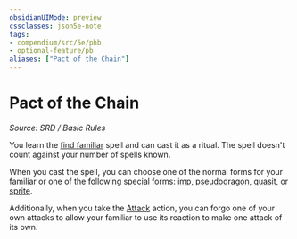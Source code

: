 ```yaml
---
obsidianUIMode: preview
cssclasses: json5e-note
tags:
- compendium/src/5e/phb
- optional-feature/pb
aliases: ["Pact of the Chain"]
---
```

# Pact of the Chain
*Source: SRD / Basic Rules* 

You learn the [find familiar](find-familiar.md) spell and can cast it as a ritual. The spell doesn't count against your number of spells known.

When you cast the spell, you can choose one of the normal forms for your familiar or one of the following special forms: [imp](imp.md), [pseudodragon](pseudodragon.md), [quasit](quasit.md), or [sprite](sprite.md).

Additionally, when you take the [Attack](Actions.md#Attack) action, you can forgo one of your own attacks to allow your familiar to use its reaction to make one attack of its own.